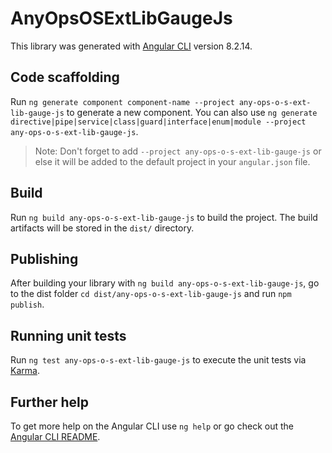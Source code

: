 # AnyOpsOSExtLibGaugeJs

This library was generated with [Angular CLI](https://github.com/angular/angular-cli) version 8.2.14.

## Code scaffolding

Run `ng generate component component-name --project any-ops-o-s-ext-lib-gauge-js` to generate a new component. You can also use `ng generate directive|pipe|service|class|guard|interface|enum|module --project any-ops-o-s-ext-lib-gauge-js`.
> Note: Don't forget to add `--project any-ops-o-s-ext-lib-gauge-js` or else it will be added to the default project in your `angular.json` file. 

## Build

Run `ng build any-ops-o-s-ext-lib-gauge-js` to build the project. The build artifacts will be stored in the `dist/` directory.

## Publishing

After building your library with `ng build any-ops-o-s-ext-lib-gauge-js`, go to the dist folder `cd dist/any-ops-o-s-ext-lib-gauge-js` and run `npm publish`.

## Running unit tests

Run `ng test any-ops-o-s-ext-lib-gauge-js` to execute the unit tests via [Karma](https://karma-runner.github.io).

## Further help

To get more help on the Angular CLI use `ng help` or go check out the [Angular CLI README](https://github.com/angular/angular-cli/blob/master/README.md).
